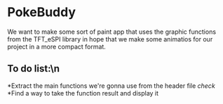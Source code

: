 # PokeBuddy
We want to make some sort of paint app that uses the graphic functions from the TFT_eSPI library in hope that we make some animatios for our project in a more compact format.
## **To do list:**\n
*Extract the main functions we're gonna use from the header file *check*
*Find a way to take the function result and display it
